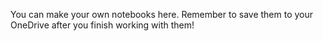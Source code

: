 You can make your own notebooks here. Remember to save them to your OneDrive after you finish working with them!
